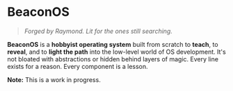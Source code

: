 # BeaconOS

> *Forged by Raymond. Lit for the ones still searching.*

**BeaconOS** is a **hobbyist operating system** built from scratch to **teach**, to **reveal**, and to **light the path** into the low-level world of OS development. It's not bloated with abstractions or hidden behind layers of magic. Every line exists for a reason. Every component is a lesson.

**Note:** This is a work in progress.
